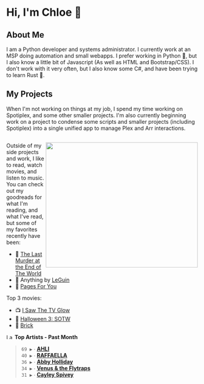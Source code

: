 # Hi, I'm Chloe 👋

## About Me

I am a Python developer and systems administrator. I currently work at an MSP doing automation and small webapps. I prefer working in Python 🐍, but I also know a little bit of Javascript (As well as HTML and Bootstrap/CSS). I don't work with it very often, but I also know some C#, and have been trying to learn Rust 🦀.

## My Projects

When I'm not working on things at my job, I spend my time working on Spotiplex, and some other smaller projects. I'm also currently beginning work on a project to condense some scripts and smaller projects (including Spotiplex) into a single unified app to manage Plex and Arr interactions.

##

<img align="right" width="400" height="330" src="https://spotify-recently-played-readme.vercel.app/api?user=1248359790">

Outside of my side projects and work, I like to read, watch movies, and listen to music. You can check out my goodreads for what I'm reading, and what I've read, but some of my favorites recently have been:

- 🔪 [The Last Murder at the End of The World](https://www.goodreads.com/book/show/136276877-the-last-murder-at-the-end-of-the-world)
- 🌌 Anything by [LeGuin](https://www.goodreads.com/author/show/874602.Ursula_K_Le_Guin)
- 📝 [Pages For You](https://www.goodreads.com/book/show/124854.Pages_for_You)

Top 3 movies:

- 📺 [I Saw The TV Glow](https://letterboxd.com/film/i-saw-the-tv-glow/)
- 🎃 [Halloween 3: SOTW](https://letterboxd.com/film/halloween-iii-season-of-the-witch/)
- 🧱 [Brick](https://letterboxd.com/film/brick/)

<!--START_LASTFM_ARTISTS:{"period": "1month", "rows": 5}-->
<a href="https://last.fm" target="_blank"><img src="https://user-images.githubusercontent.com/17434202/215290617-e793598d-d7c9-428f-9975-156db1ba89cc.svg" alt="Last.fm Logo" width="18" height="13"/></a> **Top Artists - Past Month**

> `69 ▶️` ∙ **[AHLI](https://www.last.fm/music/AHLI)**<br/>
> `40 ▶️` ∙ **[RAFFAELLA](https://www.last.fm/music/RAFFAELLA)**<br/>
> `36 ▶️` ∙ **[Abby Holliday](https://www.last.fm/music/Abby+Holliday)**<br/>
> `34 ▶️` ∙ **[Venus & the Flytraps](https://www.last.fm/music/Venus+&+the+Flytraps)**<br/>
> `31 ▶️` ∙ **[Cayley Spivey](https://www.last.fm/music/Cayley+Spivey)**<br/>
<!--END_LASTFM_ARTISTS-->
